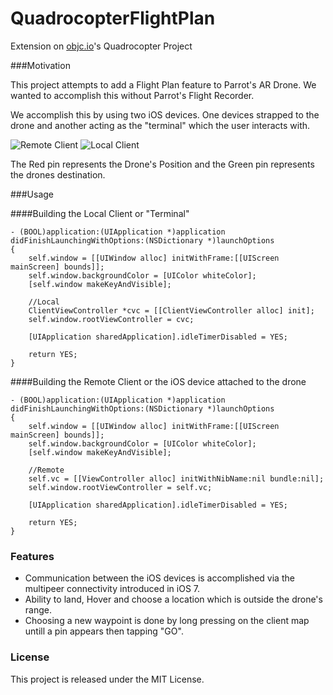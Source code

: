 QuadrocopterFlightPlan
======================

Extension on [objc.io](http://www.objc.io/issue-8/)'s Quadrocopter Project

###Motivation

This project attempts to add a Flight Plan feature to Parrot's AR Drone. We wanted to accomplish this without Parrot's Flight Recorder.

We accomplish this by using two iOS devices. One devices strapped to the drone and another acting as the "terminal" which the user interacts with.

![Remote Client](https://github.com/ggamecrazy/QuadrocopterFlightPlan/blob/master/Screenshots/Remote_Client.jpg?raw=true)
![Local Client](https://github.com/ggamecrazy/QuadrocopterFlightPlan/blob/master/Screenshots/Local_Client.jpg?raw=true)

The Red pin represents the Drone's Position and the Green pin represents the drones destination.

###Usage

####Building the Local Client or "Terminal"

```objc
- (BOOL)application:(UIApplication *)application didFinishLaunchingWithOptions:(NSDictionary *)launchOptions
{
    self.window = [[UIWindow alloc] initWithFrame:[[UIScreen mainScreen] bounds]];
    self.window.backgroundColor = [UIColor whiteColor];
    [self.window makeKeyAndVisible];
    
    //Local
    ClientViewController *cvc = [[ClientViewController alloc] init];
    self.window.rootViewController = cvc;
    
    [UIApplication sharedApplication].idleTimerDisabled = YES;
    
    return YES;
}

```

####Building the Remote Client or the iOS device attached to the drone

```objc
- (BOOL)application:(UIApplication *)application didFinishLaunchingWithOptions:(NSDictionary *)launchOptions
{
    self.window = [[UIWindow alloc] initWithFrame:[[UIScreen mainScreen] bounds]];
    self.window.backgroundColor = [UIColor whiteColor];
    [self.window makeKeyAndVisible];
    
    //Remote
    self.vc = [[ViewController alloc] initWithNibName:nil bundle:nil];
    self.window.rootViewController = self.vc;
    
    [UIApplication sharedApplication].idleTimerDisabled = YES;
    
    return YES;
}

```

### Features
* Communication between the iOS devices is accomplished via the multipeer connectivity introduced in iOS 7.
* Ability to land, Hover and choose a location which is outside the drone's range.
* Choosing a new waypoint is done by long pressing on the client map untill a pin appears then tapping "GO".

### License
This project is released under the MIT License.

